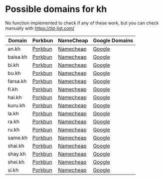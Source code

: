 # Possible domains for kh

No function implemented to check if any of these work, but you can check manually with https://tld-list.com/

| Domain | Porkbun | NameCheap | Google Domains |
|---|---|---|---|
| an.kh | [Porkbun](https://porkbun.com/checkout/search?prb=e814663da1&tlds=&idnLanguage=&search=search&q=an.kh) | [Namecheap](https://www.namecheap.com/domains/registration/results/?domain=an.kh) | [Google](https://domains.google.com/registrar/search?searchTerm=an.kh) |
| baisa.kh | [Porkbun](https://porkbun.com/checkout/search?prb=e814663da1&tlds=&idnLanguage=&search=search&q=baisa.kh) | [Namecheap](https://www.namecheap.com/domains/registration/results/?domain=baisa.kh) | [Google](https://domains.google.com/registrar/search?searchTerm=baisa.kh) |
| bi.kh | [Porkbun](https://porkbun.com/checkout/search?prb=e814663da1&tlds=&idnLanguage=&search=search&q=bi.kh) | [Namecheap](https://www.namecheap.com/domains/registration/results/?domain=bi.kh) | [Google](https://domains.google.com/registrar/search?searchTerm=bi.kh) |
| bu.kh | [Porkbun](https://porkbun.com/checkout/search?prb=e814663da1&tlds=&idnLanguage=&search=search&q=bu.kh) | [Namecheap](https://www.namecheap.com/domains/registration/results/?domain=bu.kh) | [Google](https://domains.google.com/registrar/search?searchTerm=bu.kh) |
| farsa.kh | [Porkbun](https://porkbun.com/checkout/search?prb=e814663da1&tlds=&idnLanguage=&search=search&q=farsa.kh) | [Namecheap](https://www.namecheap.com/domains/registration/results/?domain=farsa.kh) | [Google](https://domains.google.com/registrar/search?searchTerm=farsa.kh) |
| fi.kh | [Porkbun](https://porkbun.com/checkout/search?prb=e814663da1&tlds=&idnLanguage=&search=search&q=fi.kh) | [Namecheap](https://www.namecheap.com/domains/registration/results/?domain=fi.kh) | [Google](https://domains.google.com/registrar/search?searchTerm=fi.kh) |
| hai.kh | [Porkbun](https://porkbun.com/checkout/search?prb=e814663da1&tlds=&idnLanguage=&search=search&q=hai.kh) | [Namecheap](https://www.namecheap.com/domains/registration/results/?domain=hai.kh) | [Google](https://domains.google.com/registrar/search?searchTerm=hai.kh) |
| kuru.kh | [Porkbun](https://porkbun.com/checkout/search?prb=e814663da1&tlds=&idnLanguage=&search=search&q=kuru.kh) | [Namecheap](https://www.namecheap.com/domains/registration/results/?domain=kuru.kh) | [Google](https://domains.google.com/registrar/search?searchTerm=kuru.kh) |
| la.kh | [Porkbun](https://porkbun.com/checkout/search?prb=e814663da1&tlds=&idnLanguage=&search=search&q=la.kh) | [Namecheap](https://www.namecheap.com/domains/registration/results/?domain=la.kh) | [Google](https://domains.google.com/registrar/search?searchTerm=la.kh) |
| ra.kh | [Porkbun](https://porkbun.com/checkout/search?prb=e814663da1&tlds=&idnLanguage=&search=search&q=ra.kh) | [Namecheap](https://www.namecheap.com/domains/registration/results/?domain=ra.kh) | [Google](https://domains.google.com/registrar/search?searchTerm=ra.kh) |
| ru.kh | [Porkbun](https://porkbun.com/checkout/search?prb=e814663da1&tlds=&idnLanguage=&search=search&q=ru.kh) | [Namecheap](https://www.namecheap.com/domains/registration/results/?domain=ru.kh) | [Google](https://domains.google.com/registrar/search?searchTerm=ru.kh) |
| same.kh | [Porkbun](https://porkbun.com/checkout/search?prb=e814663da1&tlds=&idnLanguage=&search=search&q=same.kh) | [Namecheap](https://www.namecheap.com/domains/registration/results/?domain=same.kh) | [Google](https://domains.google.com/registrar/search?searchTerm=same.kh) |
| shai.kh | [Porkbun](https://porkbun.com/checkout/search?prb=e814663da1&tlds=&idnLanguage=&search=search&q=shai.kh) | [Namecheap](https://www.namecheap.com/domains/registration/results/?domain=shai.kh) | [Google](https://domains.google.com/registrar/search?searchTerm=shai.kh) |
| shay.kh | [Porkbun](https://porkbun.com/checkout/search?prb=e814663da1&tlds=&idnLanguage=&search=search&q=shay.kh) | [Namecheap](https://www.namecheap.com/domains/registration/results/?domain=shay.kh) | [Google](https://domains.google.com/registrar/search?searchTerm=shay.kh) |
| shei.kh | [Porkbun](https://porkbun.com/checkout/search?prb=e814663da1&tlds=&idnLanguage=&search=search&q=shei.kh) | [Namecheap](https://www.namecheap.com/domains/registration/results/?domain=shei.kh) | [Google](https://domains.google.com/registrar/search?searchTerm=shei.kh) |
| si.kh | [Porkbun](https://porkbun.com/checkout/search?prb=e814663da1&tlds=&idnLanguage=&search=search&q=si.kh) | [Namecheap](https://www.namecheap.com/domains/registration/results/?domain=si.kh) | [Google](https://domains.google.com/registrar/search?searchTerm=si.kh) |
